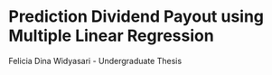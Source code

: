 # Prediction Dividend Payout using Multiple Linear Regression
Felicia Dina Widyasari - Undergraduate Thesis
